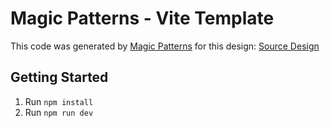 # Magic Patterns - Vite Template

This code was generated by [Magic Patterns](https://magicpatterns.com) for this design: [Source Design](https://www.magicpatterns.com/c/uk85o59e4uq7kuwx8yfkky)

## Getting Started

1. Run `npm install`
2. Run `npm run dev`
